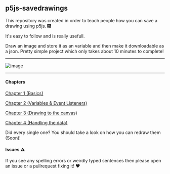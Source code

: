 ## p5js-savedrawings

This repository was created in order to teach people how you can save a drawing using p5js. :fireworks:

It's easy to follow and is really usefull. 

Draw an image and store it as an variable and then make it downloadable as a json. Pretty simple project which only takes about 10 minutes to complete!

---
![image](https://user-images.githubusercontent.com/7386785/50562636-be518a80-0d15-11e9-827a-b38182afed58.png)

---

#### Chapters
[Chapter 1 (Basics)]()

[Chapter 2 (Variables & Event Listeners)]()

[Chapter 3 (Drawing to the canvas)]()

[Chapter 4 (Handling the data)]()

Did every single one? You should take a look on how you can redraw them (Soon)!
#### Issues :warning:
If you see any spelling errors or weirdly typed sentences then please open an issue or a pullrequest fixing it! :heart:
